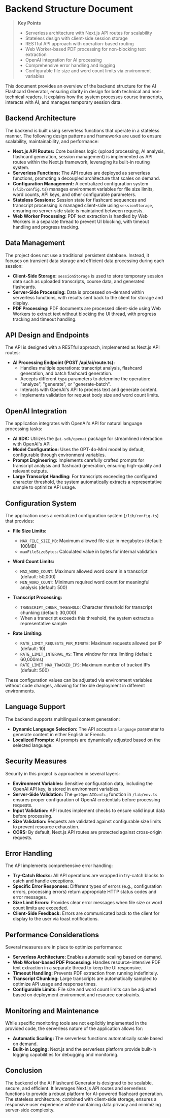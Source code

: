 # Backend Structure Document

> **Key Points**
> - Serverless architecture with Next.js API routes for scalability
> - Stateless design with client-side session storage
> - RESTful API approach with operation-based routing
> - Web Worker-based PDF processing for non-blocking text extraction
> - OpenAI integration for AI processing
> - Comprehensive error handling and logging
> - Configurable file size and word count limits via environment variables

This document provides an overview of the backend structure for the AI Flashcard Generator, ensuring clarity in design for both technical and non-technical readers. It explains how the system processes course transcripts, interacts with AI, and manages temporary session data.

## Backend Architecture

The backend is built using serverless functions that operate in a stateless manner. The following design patterns and frameworks are used to ensure scalability, maintainability, and performance:

- **Next.js API Routes:** Core business logic (upload processing, AI analysis, flashcard generation, session management) is implemented as API routes within the Next.js framework, leveraging its built-in routing system.
- **Serverless Functions:** The API routes are deployed as serverless functions, promoting a decoupled architecture that scales on demand.
- **Configuration Management:** A centralized configuration system (`/lib/config.ts`) manages environment variables for file size limits, word counts, API keys, and other configurable parameters.
- **Stateless Sessions:** Session state for flashcard sequences and transcript processing is managed client-side using `sessionStorage`, ensuring no server-side state is maintained between requests.
- **Web Worker Processing:** PDF text extraction is handled by Web Workers in a separate thread to prevent UI blocking, with timeout handling and progress tracking.

## Data Management

The project does not use a traditional persistent database. Instead, it focuses on transient data storage and efficient data processing during each session:

- **Client-Side Storage:** `sessionStorage` is used to store temporary session data such as uploaded transcripts, course data, and generated flashcards.
- **Server-Side Processing:** Data is processed on-demand within serverless functions, with results sent back to the client for storage and display.
- **PDF Processing:** PDF documents are processed client-side using Web Workers to extract text without blocking the UI thread, with progress tracking and timeout handling.

## API Design and Endpoints

The API is designed with a RESTful approach, implemented as Next.js API routes:

- **AI Processing Endpoint (POST /api/ai/route.ts):**
  - Handles multiple operations: transcript analysis, flashcard generation, and batch flashcard generation.
  - Accepts different `type` parameters to determine the operation: "analyze", "generate", or "generate-batch".
  - Interacts with OpenAI's API to process text and generate content.
  - Implements validation for request body size and word count limits.

## OpenAI Integration

The application integrates with OpenAI's API for natural language processing tasks:

- **AI SDK:** Utilizes the `@ai-sdk/openai` package for streamlined interaction with OpenAI's API.
- **Model Configuration:** Uses the GPT-4o-Mini model by default, configurable through environment variables.
- **Prompt Engineering:** Implements carefully crafted prompts for transcript analysis and flashcard generation, ensuring high-quality and relevant outputs.
- **Large Transcript Handling:** For transcripts exceeding the configured character threshold, the system automatically extracts a representative sample to optimize API usage.

## Configuration System

The application uses a centralized configuration system (`/lib/config.ts`) that provides:

- **File Size Limits:**
  - `MAX_FILE_SIZE_MB`: Maximum allowed file size in megabytes (default: 100MB)
  - `maxFileSizeBytes`: Calculated value in bytes for internal validation

- **Word Count Limits:**
  - `MAX_WORD_COUNT`: Maximum allowed word count in a transcript (default: 50,000)
  - `MIN_WORD_COUNT`: Minimum required word count for meaningful analysis (default: 500)

- **Transcript Processing:**
  - `TRANSCRIPT_CHUNK_THRESHOLD`: Character threshold for transcript chunking (default: 30,000)
  - When a transcript exceeds this threshold, the system extracts a representative sample

- **Rate Limiting:**
  - `RATE_LIMIT_REQUESTS_PER_MINUTE`: Maximum requests allowed per IP (default: 10)
  - `RATE_LIMIT_INTERVAL_MS`: Time window for rate limiting (default: 60,000ms)
  - `RATE_LIMIT_MAX_TRACKED_IPS`: Maximum number of tracked IPs (default: 500)

These configuration values can be adjusted via environment variables without code changes, allowing for flexible deployment in different environments.

## Language Support

The backend supports multilingual content generation:

- **Dynamic Language Selection:** The API accepts a `language` parameter to generate content in either English or French.
- **Localized Prompts:** AI prompts are dynamically adjusted based on the selected language.

## Security Measures

Security in this project is approached in several layers:

- **Environment Variables:** Sensitive configuration data, including the OpenAI API key, is stored in environment variables.
- **Server-Side Validation:** The `getOpenAIConfig` function in `/lib/env.ts` ensures proper configuration of OpenAI credentials before processing requests.
- **Input Validation:** API routes implement checks to ensure valid input data before processing.
- **Size Validation:** Requests are validated against configurable size limits to prevent resource exhaustion.
- **CORS:** By default, Next.js API routes are protected against cross-origin requests.

## Error Handling

The API implements comprehensive error handling:

- **Try-Catch Blocks:** All API operations are wrapped in try-catch blocks to catch and handle exceptions.
- **Specific Error Responses:** Different types of errors (e.g., configuration errors, processing errors) return appropriate HTTP status codes and error messages.
- **Size Limit Errors:** Provides clear error messages when file size or word count limits are exceeded.
- **Client-Side Feedback:** Errors are communicated back to the client for display to the user via toast notifications.

## Performance Considerations

Several measures are in place to optimize performance:

- **Serverless Architecture:** Enables automatic scaling based on demand.
- **Web Worker-based PDF Processing:** Handles resource-intensive PDF text extraction in a separate thread to keep the UI responsive.
- **Timeout Handling:** Prevents PDF extraction from running indefinitely.
- **Transcript Chunking:** Large transcripts are automatically sampled to optimize API usage and response times.
- **Configurable Limits:** File size and word count limits can be adjusted based on deployment environment and resource constraints.

## Monitoring and Maintenance

While specific monitoring tools are not explicitly implemented in the provided code, the serverless nature of the application allows for:

- **Automatic Scaling:** The serverless functions automatically scale based on demand.
- **Built-in Logging:** Next.js and the serverless platform provide built-in logging capabilities for debugging and monitoring.

## Conclusion

The backend of the AI Flashcard Generator is designed to be scalable, secure, and efficient. It leverages Next.js API routes and serverless functions to provide a robust platform for AI-powered flashcard generation. The stateless architecture, combined with client-side storage, ensures a responsive user experience while maintaining data privacy and minimizing server-side complexity.
